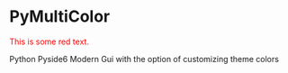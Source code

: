 # PyMultiColor
<p style='color:red'>This is some red text.</p>
Python Pyside6 Modern Gui with the option of customizing theme colors
